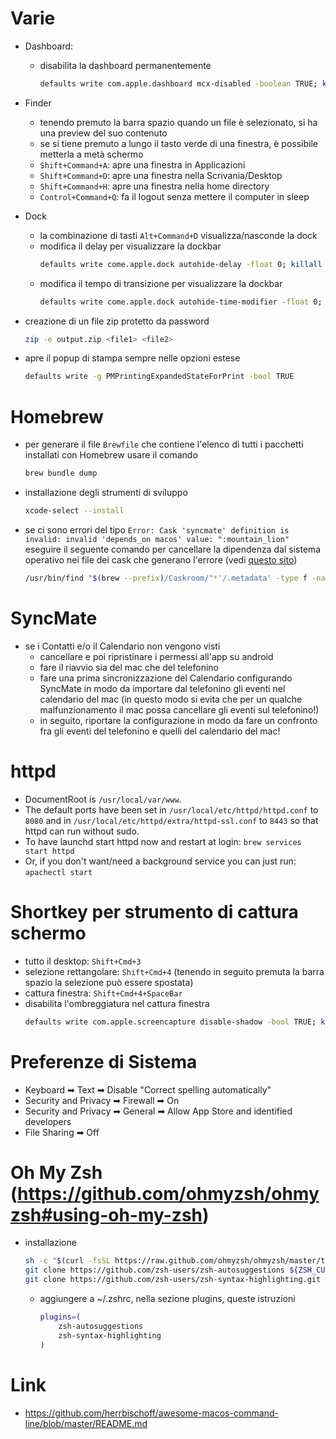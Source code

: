 # Varie
- Dashboard:
	- disabilita la dashboard permanentemente
		```sh
		defaults write com.apple.dashboard mcx-disabled -boolean TRUE; killall Dock
		```

- Finder
	- tenendo premuto la barra spazio quando un file è selezionato, si ha una preview del suo contenuto
	- se si tiene premuto a lungo il tasto verde di una finestra, è possibile metterla a metà schermo
	- `Shift+Command+A`: apre una finestra in Applicazioni
	- `Shift+Command+D`: apre una finestra nella Scrivania/Desktop
	- `Shift+Command+H`: apre una finestra nella home directory
	- `Control+Command+Q`: fa il logout senza mettere il computer in sleep

- Dock
	- la combinazione di tasti `Alt+Command+D` visualizza/nasconde la dock
	- modifica il delay per visualizzare la dockbar
		```sh
		defaults write come.apple.dock autohide-delay -float 0; killall Dock
		```
	- modifica il tempo di transizione per visualizzare la dockbar
		```sh
		defaults write come.apple.dock autohide-time-modifier -float 0; killall Dock
		```

- creazione di un file zip protetto da password
	```sh
	zip -e output.zip <file1> <file2>
	```

- apre il popup di stampa sempre nelle opzioni estese
	```sh
	defaults write -g PMPrintingExpandedStateForPrint -bool TRUE
	```

# Homebrew
- per generare il file `Brewfile` che contiene l'elenco di tutti i pacchetti installati con Homebrew usare il comando
	```sh
	brew bundle dump
	```
- installazione degli strumenti di sviluppo
	```sh
	xcode-select --install
	```
- se ci sono errori del tipo `Error: Cask 'syncmate' definition is invalid: invalid 'depends_on macos' value: ":mountain_lion"` eseguire il seguente comando per cancellare la dipendenza dal sistema operativo nei file dei cask che generano l'errore (vedi [questo sito](https://github.com/Homebrew/homebrew-cask/issues/58046))
	```sh
	/usr/bin/find "$(brew --prefix)/Caskroom/"*'/.metadata' -type f -name '*.rb' -print0 | /usr/bin/xargs -0 /usr/bin/perl -i -pe 's/depends_on macos: \[.*?\]//gsm;s/depends_on macos: .*//g'
	```

# SyncMate
- se i Contatti e/o il Calendario non vengono visti
	- cancellare e poi ripristinare i permessi all'app su android
	- fare il riavvio sia del mac che del telefonino
	- fare una prima sincronizzazione del Calendario configurando SyncMate in modo da importare dal telefonino gli eventi nel calendario del mac (in questo modo si evita che per un qualche malfunzionamento il mac possa cancellare gli eventi sul telefonino!)
	- in seguito, riportare la configurazione in modo da fare un confronto fra gli eventi del telefonino e quelli del calendario del mac!

# httpd
- DocumentRoot is `/usr/local/var/www`.
- The default ports have been set in `/usr/local/etc/httpd/httpd.conf` to `8080` and in `/usr/local/etc/httpd/extra/httpd-ssl.conf` to `8443` so that httpd can run without sudo.
- To have launchd start httpd now and restart at login: `brew services start httpd`
- Or, if you don't want/need a background service you can just run: `apachectl start`

# Shortkey per strumento di cattura schermo
- tutto il desktop: `Shift+Cmd+3`
- selezione rettangolare: `Shift+Cmd+4` (tenendo in seguito premuta la barra spazio la selezione può essere spostata)
- cattura finestra: `Shift+Cmd+4+SpaceBar`
- disabilita l'ombreggiatura nel cattura finestra
	```sh
	defaults write com.apple.screencapture disable-shadow -bool TRUE; killall SystemUIServer
	```

# Preferenze di Sistema
- Keyboard ➡ Text ➡ Disable "Correct spelling automatically"
- Security and Privacy ➡ Firewall ➡ On
- Security and Privacy ➡ General ➡ Allow App Store and identified developers
- File Sharing ➡ Off

# Oh My Zsh (https://github.com/ohmyzsh/ohmyzsh#using-oh-my-zsh)
- installazione
	```sh
	sh -c "$(curl -fsSL https://raw.github.com/ohmyzsh/ohmyzsh/master/tools/install.sh)"
	git clone https://github.com/zsh-users/zsh-autosuggestions ${ZSH_CUSTOM:-~/.oh-my-zsh/custom}/plugins/zsh-autosuggestions
	git clone https://github.com/zsh-users/zsh-syntax-highlighting.git ${ZSH_CUSTOM:-~/.oh-my-zsh/custom}/plugins/zsh-syntax-highlighting
	```
	- aggiungere a ~/.zshrc, nella sezione plugins, queste istruzioni
		```sh
		plugins=(
		    zsh-autosuggestions
		    zsh-syntax-highlighting
		)
		```

# Link
- https://github.com/herrbischoff/awesome-macos-command-line/blob/master/README.md
